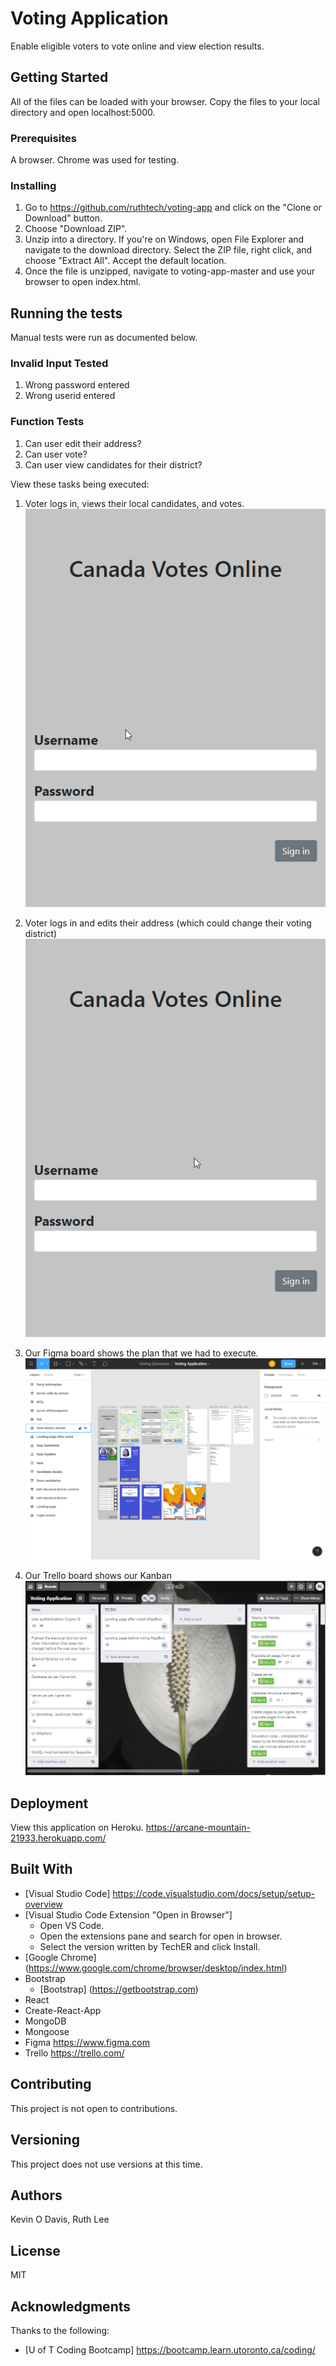 # Voting Application
Enable eligible voters to vote online and view election results. 

## Getting Started
All of the files can be loaded with your browser. Copy the files to your local directory and open localhost:5000.

### Prerequisites
A browser. Chrome was used for testing. 

### Installing
1. Go to https://github.com/ruthtech/voting-app and click on the "Clone or Download" button. 
2. Choose "Download ZIP". 
3. Unzip into a directory. If you're on Windows, open File Explorer and navigate to the download directory. Select the ZIP file, right click, and choose "Extract All". Accept the default location.
4. Once the file is unzipped, navigate to voting-app-master and use your browser to open index.html.


## Running the tests

Manual tests were run as documented below.

### Invalid Input Tested
1. Wrong password entered
2. Wrong userid entered

### Function Tests
1. Can user edit their address?
2. Can user vote? 
3. Can user view candidates for their district?

View these tasks being executed:

1. Voter logs in, views their local candidates, and votes.
![./demo/viewCandidatesAndVote.gif](./demo/viewCandidatesAndVote.gif)

2. Voter logs in and edits their address (which could change their voting district)
![./demo/editDistrict.gif](./demo/editDistrict.gif)

3. Our Figma board shows the plan that we had to execute.
![./demo/figma.gif](./demo/figma.gif)

4. Our Trello board shows our Kanban
![./demo/trello.jpg](./demo/trello.jpg)


## Deployment
View this application on Heroku.  https://arcane-mountain-21933.herokuapp.com/

## Built With
* [Visual Studio Code] https://code.visualstudio.com/docs/setup/setup-overview
* [Visual Studio Code Extension "Open in Browser"] 
  * Open VS Code.
  * Open the extensions pane and search for open in browser.
  * Select the version written by TechER and click Install.
* [Google Chrome] (https://www.google.com/chrome/browser/desktop/index.html)
* Bootstrap
  * [Bootstrap] (https://getbootstrap.com)
* React
* Create-React-App
* MongoDB
* Mongoose
* Figma https://www.figma.com
* Trello https://trello.com/

## Contributing
This project is not open to contributions.

## Versioning
This project does not use versions at this time. 

## Authors
Kevin O Davis, Ruth Lee

## License
MIT

## Acknowledgments
Thanks to the following:
* [U of T Coding Bootcamp] https://bootcamp.learn.utoronto.ca/coding/
  
